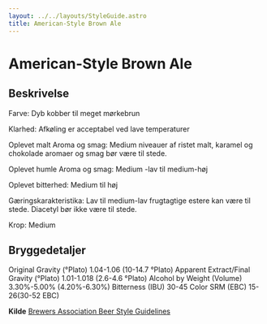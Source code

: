 ```yaml
---
layout: ../../layouts/StyleGuide.astro
title: American-Style Brown Ale
---
```

# American-Style Brown Ale

## Beskrivelse
Farve: Dyb kobber til meget mørkebrun

Klarhed: Afkøling er acceptabel ved lave temperaturer

Oplevet malt Aroma og smag: Medium niveauer af ristet malt, karamel og chokolade aromaer og smag bør være til stede.

Oplevet humle Aroma og smag: Medium -lav til medium-høj

Oplevet bitterhed: Medium til høj

Gæringskarakteristika: Lav til medium-lav frugtagtige estere kan være til stede. Diacetyl bør ikke være til stede.

Krop: Medium




## Bryggedetaljer
Original Gravity (°Plato) 1.04-1.06 (10-14.7 °Plato)
Apparent Extract/Final Gravity (°Plato) 1.01-1.018 (2.6-4.6 °Plato)
Alcohol by Weight (Volume) 3.30%-5.00% (4.20%-6.30%)
Bitterness (IBU) 30-45
Color SRM (EBC) 15-26(30-52 EBC)					



**Kilde**
[Brewers Association Beer Style Guidelines](https://www.brewersassociation.org/)
